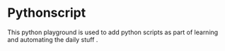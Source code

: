 # Pythonscript

This python playground is used to add python scripts as part of learning and automating the daily stuff .
